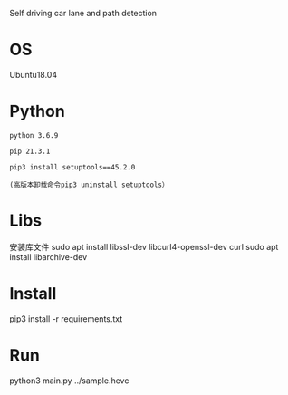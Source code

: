 Self driving car lane and path detection

# OS
Ubuntu18.04

# Python
	python 3.6.9
	
	pip 21.3.1
	
	pip3 install setuptools==45.2.0
	
	(高版本卸载命令pip3 uninstall setuptools）

# Libs
安装库文件
sudo apt install libssl-dev libcurl4-openssl-dev curl
sudo apt install libarchive-dev

# Install
pip3 install -r requirements.txt

# Run
python3 main.py  ../sample.hevc 
